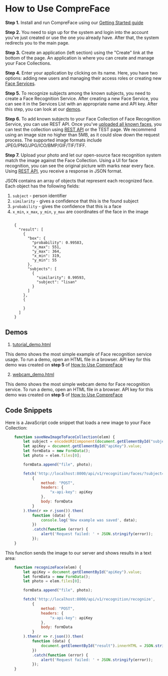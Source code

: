 # How to Use CompreFace

**Step 1.** Install and run CompreFace using our [Getting Started
guide](../README.md#getting-started-with-compreface)

**Step 2.** You need to sign up for the system and login into the
account you've just created or use the one you already have. After
that, the system redirects you to the main page.

**Step 3.** Create an application (left section) using the "Create"
link at the bottom of the page. An application is where you can create
and manage your Face Collections.

**Step 4.** Enter your application by clicking on its name. Here, you
have two options: adding new users and managing their access roles or
creating new [Face Services](Face-services-and-plugins.md).

**Step 5.** To recognize subjects among the known subjects, you need to
create a Face Recognition Service. After creating a new Face Service,
you can see it in the Services List with an appropriate name and API
key. After this step, you can look at our [demos](#demos).

**Step 6.** To add known subjects to your Face Collection of Face
Recognition Service, you can use REST API. Once you've [uploaded all
known faces](Rest-API-description.md#add-an-example-of-a-subject), you
can test the collection using [REST
API](Rest-API-description.md#recognize-faces-from-a-given-image) or the
TEST page. We recommend using an image size no higher than 5MB, as it
could slow down the request process. The supported image formats include
JPEG/PNG/JPG/ICO/BMP/GIF/TIF/TIFF.

**Step 7.** Upload your photo and let our open-source face recognition
system match the image against the Face Collection. Using a UI for face
recognition, you can see the original picture with marks near every
face. Using [REST
API](Rest-API-description.md#recognize-faces-from-a-given-image), you
receive a response in JSON format.

JSON contains an array of objects that represent each recognized face.
Each object has the following fields:

1.  `subject` - person identifier
2.  `similarity` - gives a confidence that this is the found subject
3.  `probability` - gives the confidence that this is a face
4.  `x_min`, `x_max`, `y_min`, `y_max` are coordinates of the face in
    the image

```

    {
      "result": [
        {
          "box": {
            "probability": 0.99583,
            "x_max": 551,
            "y_max": 364,
            "x_min": 319,
            "y_min": 55
          },
          "subjects": [
            {
              "similarity": 0.99593,
              "subject": "lisan"
            }
          ]
        },
        {
          
        }
      ]
    }
```

## Demos

1.  [tutorial_demo.html](./demos/tutorial_demo.html)

This demo shows the most simple example of Face recognition service
usage. To run a demo, open an HTML file in a browser. API key for this
demo was created on **step 5** of [How to Use
CompreFace](#how-to-use-compreface)

2.  [webcam_demo.html](./demos/webcam_demo.html)

This demo shows the most simple webcam demo for Face recognition
service. To run a demo, open an HTML file in a browser. API key for this
demo was created on **step 5** of [How to Use
CompreFace](#how-to-use-compreface)

## Code Snippets

Here is a JavaScript code snippet that loads a new image to your Face
Collection:

```js
    function saveNewImageToFaceCollection(elem) {
        let subject = encodeURIComponent(document.getElementById("subject").value);
        let apiKey = document.getElementById("apiKey").value;
        let formData = new FormData();
        let photo = elem.files[0];

        formData.append("file", photo);

        fetch('http://localhost:8000/api/v1/recognition/faces/?subject=' + subject,
            {
                method: "POST",
                headers: {
                    "x-api-key": apiKey
                },
                body: formData
            }
        ).then(r => r.json()).then(
            function (data) {
                console.log('New example was saved', data);
            })
            .catch(function (error) {
                alert('Request failed: ' + JSON.stringify(error));
            });
    }
```

This function sends the image to our server and shows results in a text
area:

```js
    function recognizeFace(elem) {
        let apiKey = document.getElementById("apiKey").value;
        let formData = new FormData();
        let photo = elem.files[0];

        formData.append("file", photo);

        fetch('http://localhost:8000/api/v1/recognition/recognize',
            {
                method: "POST",
                headers: {
                    "x-api-key": apiKey
                },
                body: formData
            }
        ).then(r => r.json()).then(
            function (data) {
                document.getElementById("result").innerHTML = JSON.stringify(data);
            })
            .catch(function (error) {
                alert('Request failed: ' + JSON.stringify(error));
            });
    }
```